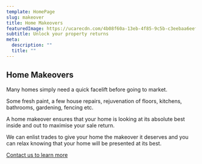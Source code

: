```yaml
---
template: HomePage
slug: makeover
title: Home Makeovers
featuredImage: https://ucarecdn.com/4b08f60a-13eb-4f85-9c5b-c3eebaa6eef6/-/crop/892x516/0,218/-/preview/
subtitle: Unlock your property returns
meta:
  description: ""
  title: ""
---
```



  ## Home Makeovers


  Many homes simply need a quick facelift before going to market.  

  Some fresh paint, a few house repairs, rejuvenation of floors, kitchens, bathrooms, gardening, fencing etc. 

  A home makeover ensures that your home is looking at its absolute best inside and out to maximise your sale return.

  We can enlist trades to give your home the makeover it deserves and you can relax knowing that your home will be presented at its best. 


  




  


  [Contact us to learn more](https://encorehomestaging.com.au/contact)



